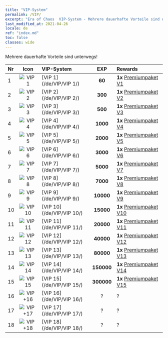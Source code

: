```yaml
---
title: "VIP-System"
permalink: /VIP/
excerpt: "Era of Chaos  VIP-System - Mehrere dauerhafte Vorteile sind unterwegs!"
last_modified_at: 2021-04-26
locale: de
ref: "index.md"
toc: false
classes: wide
---
```


  Mehrere dauerhafte Vorteile sind unterwegs!

  |  Nr  | Icon | VIP-System | EXP | Rewards |
  |:-----|:----:|:------------|:---:|:--------|
  | 1 | ![VIP 1](/images/x/chatPri_vipLv1.png) | [VIP 1](/de/VIP/VIP 1/) | **60** | **1x** [Premiumpaket V1](/ItemsDE/con_1297/) |
  | 2 | ![VIP 2](/images/x/chatPri_vipLv2.png) | [VIP 2](/de/VIP/VIP 2/) | **300** | **1x** [Premiumpaket V2](/ItemsDE/con_1298/) |
  | 3 | ![VIP 3](/images/x/chatPri_vipLv3.png) | [VIP 3](/de/VIP/VIP 3/) | **500** | **1x** [Premiumpaket V3](/ItemsDE/con_1299/) |
  | 4 | ![VIP 4](/images/x/chatPri_vipLv4.png) | [VIP 4](/de/VIP/VIP 4/) | **1000** | **1x** [Premiumpaket V4](/ItemsDE/con_1300/) |
  | 5 | ![VIP 5](/images/x/chatPri_vipLv5.png) | [VIP 5](/de/VIP/VIP 5/) | **2000** | **1x** [Premiumpaket V5](/ItemsDE/con_1301/) |
  | 6 | ![VIP 6](/images/x/chatPri_vipLv6.png) | [VIP 6](/de/VIP/VIP 6/) | **3000** | **1x** [Premiumpaket V6](/ItemsDE/con_1302/) |
  | 7 | ![VIP 7](/images/x/chatPri_vipLv7.png) | [VIP 7](/de/VIP/VIP 7/) | **5000** | **1x** [Premiumpaket V7](/ItemsDE/con_1303/) |
  | 8 | ![VIP 8](/images/x/chatPri_vipLv8.png) | [VIP 8](/de/VIP/VIP 8/) | **7000** | **1x** [Premiumpaket V8](/ItemsDE/con_1304/) |
  | 9 | ![VIP 9](/images/x/chatPri_vipLv9.png) | [VIP 9](/de/VIP/VIP 9/) | **10000** | **1x** [Premiumpaket V9](/ItemsDE/con_1305/) |
  | 10 | ![VIP 10](/images/x/chatPri_vipLv10.png) | [VIP 10](/de/VIP/VIP 10/) | **15000** | **1x** [Premiumpaket V10](/ItemsDE/con_1306/) |
  | 11 | ![VIP 11](/images/x/chatPri_vipLv11.png) | [VIP 11](/de/VIP/VIP 11/) | **20000** | **1x** [Premiumpaket V11](/ItemsDE/con_1307/) |
  | 12 | ![VIP 12](/images/x/chatPri_vipLv12.png) | [VIP 12](/de/VIP/VIP 12/) | **40000** | **1x** [Premiumpaket V12](/ItemsDE/con_1308/) |
  | 13 | ![VIP 13](/images/x/chatPri_vipLv13.png) | [VIP 13](/de/VIP/VIP 13/) | **80000** | **1x** [Premiumpaket V13](/ItemsDE/con_1309/) |
  | 14 | ![VIP 14](/images/x/chatPri_vipLv14.png) | [VIP 14](/de/VIP/VIP 14/) | **150000** | **1x** [Premiumpaket V14](/ItemsDE/con_1310/) |
  | 15 | ![VIP 15](/images/x/chatPri_vipLv15.png) | [VIP 15](/de/VIP/VIP 15/) | **300000** | **1x** [Premiumpaket V15](/ItemsDE/con_1311/) |
  | 16 | ![VIP +16](/images/x/chatPri_vipLv16.png) | [VIP 16](/de/VIP/VIP 16/) | ? | ? |
  | 17 | ![VIP +17](/images/x/chatPri_vipLv17.png) | [VIP 17](/de/VIP/VIP 17/) | ? | ? |
  | 18 | ![VIP +18](/images/x/chatPri_vipLv18.png) | [VIP 18](/de/VIP/VIP 18/) | ? | ? |
